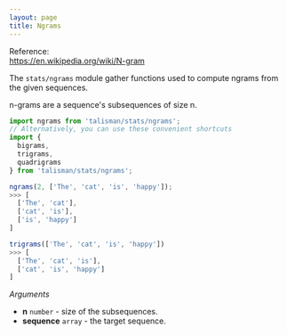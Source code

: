 ```yaml
---
layout: page
title: Ngrams
---
```


<span class="marginnote">
  Reference:<br><a href="https://en.wikipedia.org/wiki/N-gram">https://en.wikipedia.org/wiki/N-gram</a>
</span>


The `stats/ngrams` module gather functions used to compute ngrams from the given sequences.

n-grams are a sequence's subsequences of size n.

```js
import ngrams from 'talisman/stats/ngrams';
// Alternatively, you can use these convenient shortcuts
import {
  bigrams,
  trigrams,
  quadrigrams
} from 'talisman/stats/ngrams';

ngrams(2, ['The', 'cat', 'is', 'happy']);
>>> [
  ['The', 'cat'],
  ['cat', 'is'],
  ['is', 'happy']
]

trigrams(['The', 'cat', 'is', 'happy'])
>>> [
  ['The', 'cat', 'is'],
  ['cat', 'is', 'happy']
]
```

*Arguments*

* **n** <code class="type">number</code> - size of the subsequences.
* **sequence** <code class="type">array</code> - the target sequence.
